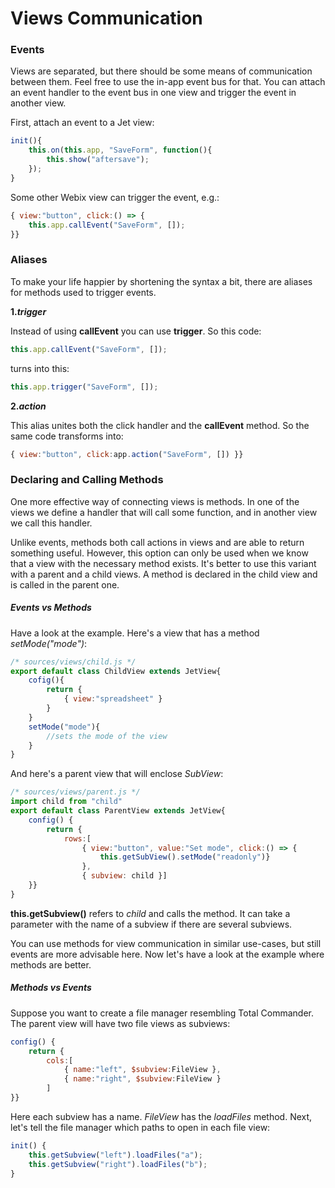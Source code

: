 # Views Communication

### Events

Views are separated, but there should be some means of communication between them. Feel free to use the in-app event bus for that. You can attach an event handler to the event bus in one view and trigger the event in another view.

First, attach an event to a Jet view:

```js
init(){
    this.on(this.app, "SaveForm", function(){
        this.show("aftersave");
    });
}
```

Some other Webix view can trigger the event, e.g.:

```js
{ view:"button", click:() => {
    this.app.callEvent("SaveForm", []);
}}
```

### Aliases

To make your life happier by shortening the syntax a bit, there are aliases for methods used to trigger events.

**1.**_**trigger**_

Instead of using **callEvent** you can use **trigger**. So this code:

```js
this.app.callEvent("SaveForm", []);
```

turns into this:

```js
this.app.trigger("SaveForm", []);
```

**2.**_**action**_

This alias unites both the click handler and the **callEvent** method. So the same code transforms into:

```js
{ view:"button", click:app.action("SaveForm", []) }}
```

### Declaring and Calling Methods

One more effective way of connecting views is methods. In one of the views we define a handler that will call some function, and in another view we call this handler.

Unlike events, methods both call actions in views and are able to return something useful. However, this option can only be used when we know that a view with the necessary method exists. It's better to use this variant with a parent and a child views. A method is declared in the child view and is called in the parent one.

##### Events vs Methods

Have a look at the example. Here's a view that has a method *setMode("mode")*:

```js
/* sources/views/child.js */
export default class ChildView extends JetView{
    cofig(){
        return {
            { view:"spreadsheet" }
        }
    }
    setMode("mode"){
        //sets the mode of the view
    }
}
```

And here's a parent view that will enclose *SubView*:

```js
/* sources/views/parent.js */
import child from "child"
export default class ParentView extends JetView{
    config() {
        return {
            rows:[
                { view:"button", value:"Set mode", click:() => {
                    this.getSubView().setMode("readonly")}
                }, 
                { subview: child }]
    }}
}
```

**this.getSubview()** refers to *child* and calls the method. It can take a parameter with the name of a subview if there are several subviews.

You can use methods for view communication in similar use-cases, but still events are more advisable here. Now let's have a look at the example where methods are better.

##### Methods vs Events

Suppose you want to create a file manager resembling Total Commander. The parent view will have two file views as subviews:

```js
config() { 
    return { 
        cols:[ 
            { name:"left", $subview:FileView }, 
            { name:"right", $subview:FileView }
        ]
}}
```

Here each subview has a name. *FileView* has the *loadFiles* method. Next, let's tell the file manager which paths to open in each file view:

```js
init() {
	this.getSubview("left").loadFiles("a");
	this.getSubview("right").loadFiles("b");
}
```